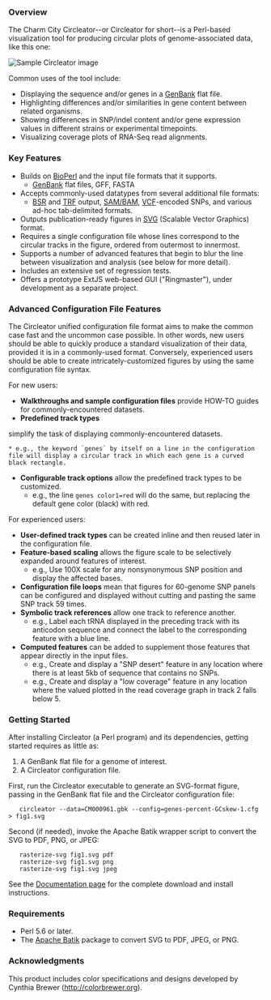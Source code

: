### Overview

The Charm City Circleator--or Circleator for short--is a Perl-based
visualization tool for producing circular plots of genome-associated
data, like this one:

![Sample Circleator image][sample image]

Common uses of the tool include:

* Displaying the sequence and/or genes in a [GenBank][] flat file.
* Highlighting differences and/or similarities in gene content between related organisms.
* Showing differences in SNP/indel content and/or gene expression values in different strains or experimental timepoints.
* Visualizing coverage plots of RNA-Seq read alignments.

[sample image]: https://github.com/jonathancrabtree/Circleator/blob/gh-pages-dev/images/CP002104-1-600.png?raw=true "Sample Circleator Image"
[genbank]: http://www.ncbi.nlm.nih.gov/genbank/

### Key Features

* Builds on [BioPerl][] and the input file formats that it supports.
  * [GenBank][] flat files, GFF, FASTA
* Accepts commonly-used datatypes from several additional file formats:
  * [BSR][] and [TRF][] output, [SAM/BAM][samtools], [VCF][vcftools]-encoded SNPs, and various ad-hoc tab-delimited formats.
* Outputs publication-ready figures in [SVG][] (Scalable Vector Graphics) format.
* Requires a single configuration file whose lines correspond to the circular tracks in the figure, ordered from outermost to innermost.
* Supports a number of advanced features that begin to blur the line between visualization and analysis (see below for more detail).
* Includes an extensive set of regression tests.
* Offers a prototype ExtJS web-based GUI ("Ringmaster"), under development as a separate project.

[bioperl]: http://www.bioperl.org
[svg]: http://www.w3.org/Graphics/SVG/
[bsr]: http://bsr.igs.umaryland.edu
[trf]: http://tandem.bu.edu/trf/trf.html
[samtools]: http://samtools.sourceforge.net
[vcftools]: http://vcftools.sourceforge.net

### Advanced Configuration File Features

The Circleator unified configuration file format aims to make the common case fast
and the uncommon case possible. In other words, new users should be able to quickly 
produce a standard visualization of their data, provided it is in a commonly-used
format. Conversely, experienced users should be able to create intricately-customized 
figures by using the same configuration file syntax.

For new users:
  * **Walkthroughs and sample configuration files** provide HOW-TO guides for commonly-encountered datasets.
  * **Predefined track types** 

simplify the task of displaying commonly-encountered datasets.

    * e.g., the keyword `genes` by itself on a line in the configuration file will display a circular track in which each gene is a curved black rectangle.
  * **Configurable track options** allow the predefined track types to be customized.
    * e.g., the line `genes color1=red` will do the same, but replacing the default gene color (black) with red.

For experienced users:
  * **User-defined track types** can be created inline and then reused later in the configuration file.
  * **Feature-based scaling** allows the figure scale to be selectively expanded around features of interest.
    * e.g., Use 100X scale for any nonsynonymous SNP position and display the affected bases.
  * **Configuration file loops** mean that figures for 60-genome SNP panels can be configured and displayed without cutting and pasting the same SNP track 59 times.
  * **Symbolic track references** allow one track to reference another.
    * e.g., Label each tRNA displayed in the preceding track with its anticodon sequence and connect the label to the corresponding feature with a blue line.
  * **Computed features** can be added to supplement those features that appear directly in the input files.
    * e.g., Create and display a "SNP desert" feature in any location where there is at least 5kb of sequence that contains no SNPs.
    * e.g., Create and display a "low coverage" feature in any location where the valued plotted in the read coverage graph in track 2 falls below 5.

### Getting Started

After installing Circleator (a Perl program) and its dependencies, getting started requires as little as:

1. A GenBank flat file for a genome of interest.
2. A Circleator configuration file.

First, run the Circleator executable to generate an SVG-format figure, passing in the GenBank flat file and the Circleator configuration file:

       circleator --data=CM000961.gbk --config=genes-percent-GCskew-1.cfg > fig1.svg

Second (if needed), invoke the Apache Batik wrapper script to convert the SVG to PDF, PNG, or JPEG:

       rasterize-svg fig1.svg pdf
       rasterize-svg fig1.svg png
       rasterize-svg fig1.svg jpeg

See the [Documentation page][docs] for the complete download and install instructions.

[docs]: https://github.com/jonathancrabtree/Circleator/blob/gh-pages-dev/documentation.md]

### Requirements

* Perl 5.6 or later.
* The [Apache Batik][batik] package to convert SVG to PDF, JPEG, or PNG.

[batik]: http://xmlgraphics.apache.org/batik/

### Acknowledgments

This product includes color specifications and designs developed by Cynthia Brewer (<http://colorbrewer.org>).

